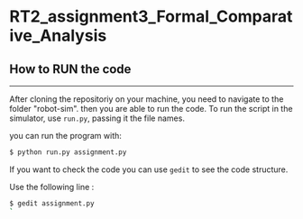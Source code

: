 # RT2_assignment3_Formal_Comparative_Analysis

## How to RUN the code
-----------------------------

After cloning the repositoriy on your machine, you need to navigate to the folder "robot-sim". then you are able to run the code.
To run the script in the simulator, use `run.py`, passing it the file names. 

you can run the program with:

```bash
$ python run.py assignment.py
```

If you want to check the code you can use `gedit` to see the code structure.

Use the following line :

```bash
$ gedit assignment.py
`
